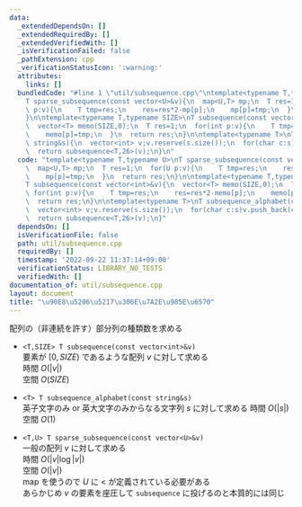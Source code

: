 ```yaml
---
data:
  _extendedDependsOn: []
  _extendedRequiredBy: []
  _extendedVerifiedWith: []
  _isVerificationFailed: false
  _pathExtension: cpp
  _verificationStatusIcon: ':warning:'
  attributes:
    links: []
  bundledCode: "#line 1 \"util/subsequence.cpp\"\ntemplate<typename T,typename U>\n\
    T sparse_subsequence(const vector<U>&v){\n  map<U,T> mp;\n  T res=1;\n  for(U\
    \ p:v){\n    T tmp=res;\n    res=res*2-mp[p];\n    mp[p]=tmp;\n  }\n  return res;\n\
    }\n\ntemplate<typename T,typename SIZE>\nT subsequence(const vector<int>&v){\n\
    \  vector<T> memo(SIZE,0);\n  T res=1;\n  for(int p:v){\n    T tmp=res;\n    res=res*2-memo[p];\n\
    \    memo[p]=tmp;\n  }\n  return res;\n}\n\ntemplate<typename T>\nT subsequence_alphabet(const\
    \ string&s){\n  vector<int> v;v.reserve(s.size());\n  for(char c:s)v.push_back(c-(c<='Z'?'A':'a'));\n\
    \  return subsequence<T,26>(v);\n}\n"
  code: "template<typename T,typename U>\nT sparse_subsequence(const vector<U>&v){\n\
    \  map<U,T> mp;\n  T res=1;\n  for(U p:v){\n    T tmp=res;\n    res=res*2-mp[p];\n\
    \    mp[p]=tmp;\n  }\n  return res;\n}\n\ntemplate<typename T,typename SIZE>\n\
    T subsequence(const vector<int>&v){\n  vector<T> memo(SIZE,0);\n  T res=1;\n \
    \ for(int p:v){\n    T tmp=res;\n    res=res*2-memo[p];\n    memo[p]=tmp;\n  }\n\
    \  return res;\n}\n\ntemplate<typename T>\nT subsequence_alphabet(const string&s){\n\
    \  vector<int> v;v.reserve(s.size());\n  for(char c:s)v.push_back(c-(c<='Z'?'A':'a'));\n\
    \  return subsequence<T,26>(v);\n}"
  dependsOn: []
  isVerificationFile: false
  path: util/subsequence.cpp
  requiredBy: []
  timestamp: '2022-09-22 11:37:14+09:00'
  verificationStatus: LIBRARY_NO_TESTS
  verifiedWith: []
documentation_of: util/subsequence.cpp
layout: document
title: "\u90E8\u5206\u5217\u306E\u7A2E\u985E\u6570"
---
```


配列の（非連続を許す）部分列の種類数を求める
* ```<T,SIZE> T subsequence(const vector<int>&v)```  
要素が $[0,SIZE)$ であるような配列 $v$ に対して求める  
時間 $O(|v|)$  
空間 $O(SIZE)$

* ```<T> T subsequence_alphabet(const string&s)```  
英子文字のみ or 英大文字のみからなる文字列 $s$ に対して求める
時間 $O(|s|)$  
空間 $O(1)$

* ```<T,U> T sparse_subsequence(const vector<U>&v)```  
一般の配列 $v$ に対して求める  
時間 $O(|v|\log|v|)$  
空間 $O(|v|)$  
map を使うので $U$ に $<$ が定義されている必要がある  
あらかじめ $v$ の要素を座圧して ```subsequence``` に投げるのと本質的には同じ